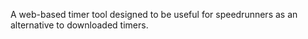 A web-based timer tool designed to be useful for speedrunners as an alternative to downloaded timers.
